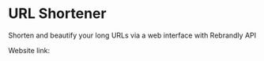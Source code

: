 # URL Shortener
Shorten and beautify your long URLs via a web interface with Rebrandly API

Website link: 
